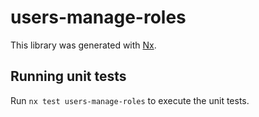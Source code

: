 # users-manage-roles

This library was generated with [Nx](https://nx.dev).

## Running unit tests

Run `nx test users-manage-roles` to execute the unit tests.
